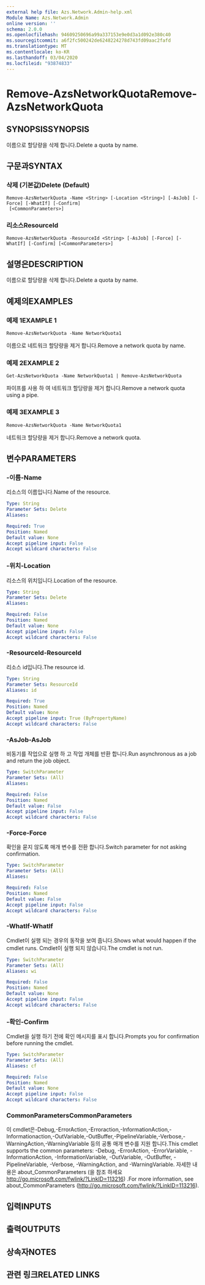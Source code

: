 ```yaml
---
external help file: Azs.Network.Admin-help.xml
Module Name: Azs.Network.Admin
online version: ''
schema: 2.0.0
ms.openlocfilehash: 94609250696a99a337153e9e0d3a1d092e380c40
ms.sourcegitcommit: a6f2fc500242de6248224278d743fd09aac2fafd
ms.translationtype: MT
ms.contentlocale: ko-KR
ms.lasthandoff: 03/04/2020
ms.locfileid: "93874833"
---
```

# <span data-ttu-id="797a2-101">Remove-AzsNetworkQuota</span><span class="sxs-lookup"><span data-stu-id="797a2-101">Remove-AzsNetworkQuota</span></span>

## <span data-ttu-id="797a2-102">SYNOPSIS</span><span class="sxs-lookup"><span data-stu-id="797a2-102">SYNOPSIS</span></span>
<span data-ttu-id="797a2-103">이름으로 할당량을 삭제 합니다.</span><span class="sxs-lookup"><span data-stu-id="797a2-103">Delete a quota by name.</span></span>

## <span data-ttu-id="797a2-104">구문과</span><span class="sxs-lookup"><span data-stu-id="797a2-104">SYNTAX</span></span>

### <span data-ttu-id="797a2-105">삭제 (기본값)</span><span class="sxs-lookup"><span data-stu-id="797a2-105">Delete (Default)</span></span>
```
Remove-AzsNetworkQuota -Name <String> [-Location <String>] [-AsJob] [-Force] [-WhatIf] [-Confirm]
 [<CommonParameters>]
```

### <span data-ttu-id="797a2-106">리소스</span><span class="sxs-lookup"><span data-stu-id="797a2-106">ResourceId</span></span>
```
Remove-AzsNetworkQuota -ResourceId <String> [-AsJob] [-Force] [-WhatIf] [-Confirm] [<CommonParameters>]
```

## <span data-ttu-id="797a2-107">설명은</span><span class="sxs-lookup"><span data-stu-id="797a2-107">DESCRIPTION</span></span>
<span data-ttu-id="797a2-108">이름으로 할당량을 삭제 합니다.</span><span class="sxs-lookup"><span data-stu-id="797a2-108">Delete a quota by name.</span></span>

## <span data-ttu-id="797a2-109">예제의</span><span class="sxs-lookup"><span data-stu-id="797a2-109">EXAMPLES</span></span>

### <span data-ttu-id="797a2-110">예제 1</span><span class="sxs-lookup"><span data-stu-id="797a2-110">EXAMPLE 1</span></span>
```
Remove-AzsNetworkQuota -Name NetworkQuota1
```

<span data-ttu-id="797a2-111">이름으로 네트워크 할당량을 제거 합니다.</span><span class="sxs-lookup"><span data-stu-id="797a2-111">Remove a network quota by name.</span></span>

### <span data-ttu-id="797a2-112">예제 2</span><span class="sxs-lookup"><span data-stu-id="797a2-112">EXAMPLE 2</span></span>
```
Get-AzsNetworkQuota -Name NetworkQuota1 | Remove-AzsNetworkQuota
```

<span data-ttu-id="797a2-113">파이프를 사용 하 여 네트워크 할당량을 제거 합니다.</span><span class="sxs-lookup"><span data-stu-id="797a2-113">Remove a network quota using a pipe.</span></span>

### <span data-ttu-id="797a2-114">예제 3</span><span class="sxs-lookup"><span data-stu-id="797a2-114">EXAMPLE 3</span></span>
```
Remove-AzsNetworkQuota -Name NetworkQuota1
```

<span data-ttu-id="797a2-115">네트워크 할당량을 제거 합니다.</span><span class="sxs-lookup"><span data-stu-id="797a2-115">Remove a network quota.</span></span>

## <span data-ttu-id="797a2-116">변수</span><span class="sxs-lookup"><span data-stu-id="797a2-116">PARAMETERS</span></span>

### <span data-ttu-id="797a2-117">-이름</span><span class="sxs-lookup"><span data-stu-id="797a2-117">-Name</span></span>
<span data-ttu-id="797a2-118">리소스의 이름입니다.</span><span class="sxs-lookup"><span data-stu-id="797a2-118">Name of the resource.</span></span>

```yaml
Type: String
Parameter Sets: Delete
Aliases:

Required: True
Position: Named
Default value: None
Accept pipeline input: False
Accept wildcard characters: False
```

### <span data-ttu-id="797a2-119">-위치</span><span class="sxs-lookup"><span data-stu-id="797a2-119">-Location</span></span>
<span data-ttu-id="797a2-120">리소스의 위치입니다.</span><span class="sxs-lookup"><span data-stu-id="797a2-120">Location of the resource.</span></span>

```yaml
Type: String
Parameter Sets: Delete
Aliases:

Required: False
Position: Named
Default value: None
Accept pipeline input: False
Accept wildcard characters: False
```

### <span data-ttu-id="797a2-121">-ResourceId</span><span class="sxs-lookup"><span data-stu-id="797a2-121">-ResourceId</span></span>
<span data-ttu-id="797a2-122">리소스 id입니다.</span><span class="sxs-lookup"><span data-stu-id="797a2-122">The resource id.</span></span>

```yaml
Type: String
Parameter Sets: ResourceId
Aliases: id

Required: True
Position: Named
Default value: None
Accept pipeline input: True (ByPropertyName)
Accept wildcard characters: False
```

### <span data-ttu-id="797a2-123">-AsJob</span><span class="sxs-lookup"><span data-stu-id="797a2-123">-AsJob</span></span>
<span data-ttu-id="797a2-124">비동기를 작업으로 실행 하 고 작업 개체를 반환 합니다.</span><span class="sxs-lookup"><span data-stu-id="797a2-124">Run asynchronous as a job and return the job object.</span></span>


```yaml
Type: SwitchParameter
Parameter Sets: (All)
Aliases:

Required: False
Position: Named
Default value: False
Accept pipeline input: False
Accept wildcard characters: False
```

### <span data-ttu-id="797a2-125">-Force</span><span class="sxs-lookup"><span data-stu-id="797a2-125">-Force</span></span>
<span data-ttu-id="797a2-126">확인을 묻지 않도록 매개 변수를 전환 합니다.</span><span class="sxs-lookup"><span data-stu-id="797a2-126">Switch parameter for not asking confirmation.</span></span>

```yaml
Type: SwitchParameter
Parameter Sets: (All)
Aliases:

Required: False
Position: Named
Default value: False
Accept pipeline input: False
Accept wildcard characters: False
```

### <span data-ttu-id="797a2-127">-WhatIf</span><span class="sxs-lookup"><span data-stu-id="797a2-127">-WhatIf</span></span>
<span data-ttu-id="797a2-128">Cmdlet이 실행 되는 경우의 동작을 보여 줍니다.</span><span class="sxs-lookup"><span data-stu-id="797a2-128">Shows what would happen if the cmdlet runs.</span></span>
<span data-ttu-id="797a2-129">Cmdlet이 실행 되지 않습니다.</span><span class="sxs-lookup"><span data-stu-id="797a2-129">The cmdlet is not run.</span></span>

```yaml
Type: SwitchParameter
Parameter Sets: (All)
Aliases: wi

Required: False
Position: Named
Default value: None
Accept pipeline input: False
Accept wildcard characters: False
```

### <span data-ttu-id="797a2-130">-확인</span><span class="sxs-lookup"><span data-stu-id="797a2-130">-Confirm</span></span>
<span data-ttu-id="797a2-131">Cmdlet을 실행 하기 전에 확인 메시지를 표시 합니다.</span><span class="sxs-lookup"><span data-stu-id="797a2-131">Prompts you for confirmation before running the cmdlet.</span></span>

```yaml
Type: SwitchParameter
Parameter Sets: (All)
Aliases: cf

Required: False
Position: Named
Default value: None
Accept pipeline input: False
Accept wildcard characters: False
```

### <span data-ttu-id="797a2-132">CommonParameters</span><span class="sxs-lookup"><span data-stu-id="797a2-132">CommonParameters</span></span>
<span data-ttu-id="797a2-133">이 cmdlet은-Debug,-ErrorAction,-Erroraction,-InformationAction,-Informationaction,-OutVariable,-OutBuffer,-PipelineVariable,-Verbose,-WarningAction,-WarningVariable 등의 공통 매개 변수를 지원 합니다.</span><span class="sxs-lookup"><span data-stu-id="797a2-133">This cmdlet supports the common parameters: -Debug, -ErrorAction, -ErrorVariable, -InformationAction, -InformationVariable, -OutVariable, -OutBuffer, -PipelineVariable, -Verbose, -WarningAction, and -WarningVariable.</span></span> <span data-ttu-id="797a2-134">자세한 내용은 about_CommonParameters (을 참조 하세요 http://go.microsoft.com/fwlink/?LinkID=113216) .</span><span class="sxs-lookup"><span data-stu-id="797a2-134">For more information, see about_CommonParameters (http://go.microsoft.com/fwlink/?LinkID=113216).</span></span>

## <span data-ttu-id="797a2-135">입력</span><span class="sxs-lookup"><span data-stu-id="797a2-135">INPUTS</span></span>

## <span data-ttu-id="797a2-136">출력</span><span class="sxs-lookup"><span data-stu-id="797a2-136">OUTPUTS</span></span>

## <span data-ttu-id="797a2-137">상속자</span><span class="sxs-lookup"><span data-stu-id="797a2-137">NOTES</span></span>

## <span data-ttu-id="797a2-138">관련 링크</span><span class="sxs-lookup"><span data-stu-id="797a2-138">RELATED LINKS</span></span>
